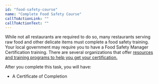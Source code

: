 ```yaml
---
id: "food-safety-course"
name: "Complete Food Safety Course"
callToActionLink: ""
callToActionText: ""
---
```


While not all restaurants are required to do so, many restaurants serving raw food and other delicate items must complete a food safety training. Your local government may require you to have a Food Safety Manager Certification training. There are several organizations that offer [resources and training programs to help you get your certification.](https://www.state.nj.us/health/ceohs/documents/food-drug-safety/fmc_reminder_letter.pdf)
        
After you complete this task, you will have:
- A Certificate of Completion
